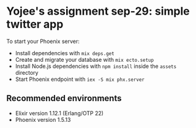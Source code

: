 # Yojee's assignment sep-29: simple twitter app

To start your Phoenix server:

  * Install dependencies with `mix deps.get`
  * Create and migrate your database with `mix ecto.setup`
  * Install Node.js dependencies with `npm install` inside the `assets` directory
  * Start Phoenix endpoint with `iex -S mix phx.server`

## Recommended environments

  * Elixir version 1.12.1 (Erlang/OTP 22)
  * Phoenix version 1.5.13

##
